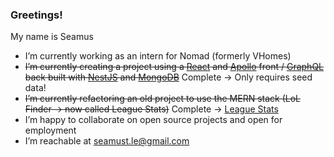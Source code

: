 ### Greetings!

My name is Seamus

- I’m currently working as an intern for Nomad (formerly VHomes)
- ~~I’m currently creating a project using a [React](https://reactjs.org/) and [Apollo](https://www.apollographql.com/) front / [GraphQL](https://graphql.org/) back built with [NestJS](https://nestjs.com/) and [MongoDB](https://www.mongodb.com/)~~ Complete -> Only requires seed data!
- ~~I’m currently refactoring an old project to use the MERN stack (LoL Finder -> now called League Stats)~~  Complete -> [League Stats](https://league-stats-front.herokuapp.com/)
- I’m happy to collaborate on open source projects and open for employment
- I’m reachable at seamust.le@gmail.com
